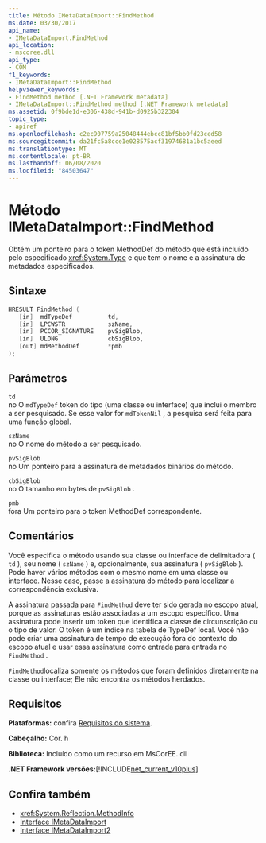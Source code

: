 ```yaml
---
title: Método IMetaDataImport::FindMethod
ms.date: 03/30/2017
api_name:
- IMetaDataImport.FindMethod
api_location:
- mscoree.dll
api_type:
- COM
f1_keywords:
- IMetaDataImport::FindMethod
helpviewer_keywords:
- FindMethod method [.NET Framework metadata]
- IMetaDataImport::FindMethod method [.NET Framework metadata]
ms.assetid: 0f9bde1d-e306-438d-941b-d0925b322304
topic_type:
- apiref
ms.openlocfilehash: c2ec907759a25048444ebcc81bf5bb0fd23ced58
ms.sourcegitcommit: da21fc5a8cce1e028575acf31974681a1bc5aeed
ms.translationtype: MT
ms.contentlocale: pt-BR
ms.lasthandoff: 06/08/2020
ms.locfileid: "84503647"
---
```

# <a name="imetadataimportfindmethod-method"></a>Método IMetaDataImport::FindMethod
Obtém um ponteiro para o token MethodDef do método que está incluído pelo especificado <xref:System.Type> e que tem o nome e a assinatura de metadados especificados.  
  
## <a name="syntax"></a>Sintaxe  
  
```cpp  
HRESULT FindMethod (  
   [in]  mdTypeDef          td,  
   [in]  LPCWSTR            szName,
   [in]  PCCOR_SIGNATURE    pvSigBlob,
   [in]  ULONG              cbSigBlob,
   [out] mdMethodDef        *pmb  
);  
```  
  
## <a name="parameters"></a>Parâmetros  
 `td`  
 no O `mdTypeDef` token do tipo (uma classe ou interface) que inclui o membro a ser pesquisado. Se esse valor for `mdTokenNil` , a pesquisa será feita para uma função global.  
  
 `szName`  
 no O nome do método a ser pesquisado.  
  
 `pvSigBlob`  
 no Um ponteiro para a assinatura de metadados binários do método.  
  
 `cbSigBlob`  
 no O tamanho em bytes de `pvSigBlob` .  
  
 `pmb`  
 fora Um ponteiro para o token MethodDef correspondente.  
  
## <a name="remarks"></a>Comentários  
 Você especifica o método usando sua classe ou interface de delimitadora ( `td` ), seu nome ( `szName` ) e, opcionalmente, sua assinatura ( `pvSigBlob` ). Pode haver vários métodos com o mesmo nome em uma classe ou interface. Nesse caso, passe a assinatura do método para localizar a correspondência exclusiva.  
  
 A assinatura passada para `FindMethod` deve ter sido gerada no escopo atual, porque as assinaturas estão associadas a um escopo específico. Uma assinatura pode inserir um token que identifica a classe de circunscrição ou o tipo de valor. O token é um índice na tabela de TypeDef local. Você não pode criar uma assinatura de tempo de execução fora do contexto do escopo atual e usar essa assinatura como entrada para entrada no `FindMethod` .  
  
 `FindMethod`localiza somente os métodos que foram definidos diretamente na classe ou interface; Ele não encontra os métodos herdados.  
  
## <a name="requirements"></a>Requisitos  
 **Plataformas:** confira [Requisitos do sistema](../../get-started/system-requirements.md).  
  
 **Cabeçalho:** Cor. h  
  
 **Biblioteca:** Incluído como um recurso em MsCorEE. dll  
  
 **.NET Framework versões:**[!INCLUDE[net_current_v10plus](../../../../includes/net-current-v10plus-md.md)]  
  
## <a name="see-also"></a>Confira também

- <xref:System.Reflection.MethodInfo>
- [Interface IMetaDataImport](imetadataimport-interface.md)
- [Interface IMetaDataImport2](imetadataimport2-interface.md)

